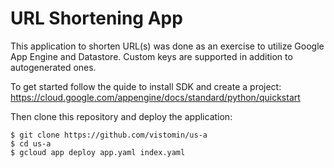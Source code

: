 # URL Shortening App

This application to shorten URL(s) was done as an exercise to utilize
Google App Engine and Datastore.  Custom keys are supported in addition
to autogenerated ones.

To get started follow the quide to install SDK and create a project:
https://cloud.google.com/appengine/docs/standard/python/quickstart

Then clone this repository and deploy the application:
```
$ git clone https://github.com/vistomin/us-a
$ cd us-a
$ gcloud app deploy app.yaml index.yaml
```
